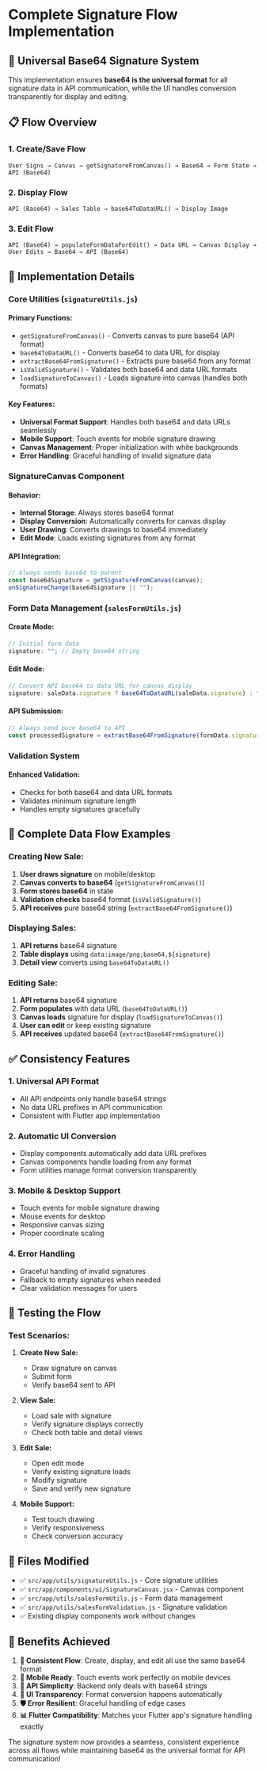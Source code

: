 # Complete Signature Flow Implementation

## 🎯 **Universal Base64 Signature System**

This implementation ensures **base64 is the universal format** for all signature data in API communication, while the UI handles conversion transparently for display and editing.

## 📋 **Flow Overview**

### **1. Create/Save Flow**

```
User Signs → Canvas → getSignatureFromCanvas() → Base64 → Form State → API (Base64)
```

### **2. Display Flow**

```
API (Base64) → Sales Table → base64ToDataURL() → Display Image
```

### **3. Edit Flow**

```
API (Base64) → populateFormDataForEdit() → Data URL → Canvas Display → User Edits → Base64 → API (Base64)
```

## 🔧 **Implementation Details**

### **Core Utilities (`signatureUtils.js`)**

#### **Primary Functions:**

- `getSignatureFromCanvas()` - Converts canvas to pure base64 (API format)
- `base64ToDataURL()` - Converts base64 to data URL for display
- `extractBase64FromSignature()` - Extracts pure base64 from any format
- `isValidSignature()` - Validates both base64 and data URL formats
- `loadSignatureToCanvas()` - Loads signature into canvas (handles both formats)

#### **Key Features:**

- **Universal Format Support**: Handles both base64 and data URLs seamlessly
- **Mobile Support**: Touch events for mobile signature drawing
- **Canvas Management**: Proper initialization with white backgrounds
- **Error Handling**: Graceful handling of invalid signature data

### **SignatureCanvas Component**

#### **Behavior:**

- **Internal Storage**: Always stores base64 format
- **Display Conversion**: Automatically converts for canvas display
- **User Drawing**: Converts drawings to base64 immediately
- **Edit Mode**: Loads existing signatures from any format

#### **API Integration:**

```javascript
// Always sends base64 to parent
const base64Signature = getSignatureFromCanvas(canvas);
onSignatureChange(base64Signature || "");
```

### **Form Data Management (`salesFormUtils.js`)**

#### **Create Mode:**

```javascript
// Initial form data
signature: ""; // Empty base64 string
```

#### **Edit Mode:**

```javascript
// Convert API base64 to data URL for canvas display
signature: saleData.signature ? base64ToDataURL(saleData.signature) : "";
```

#### **API Submission:**

```javascript
// Always send pure base64 to API
const processedSignature = extractBase64FromSignature(formData.signature);
```

### **Validation System**

#### **Enhanced Validation:**

- Checks for both base64 and data URL formats
- Validates minimum signature length
- Handles empty signatures gracefully

## 🔄 **Complete Data Flow Examples**

### **Creating New Sale:**

1. **User draws signature** on mobile/desktop
2. **Canvas converts to base64** (`getSignatureFromCanvas()`)
3. **Form stores base64** in state
4. **Validation checks** base64 format (`isValidSignature()`)
5. **API receives** pure base64 string (`extractBase64FromSignature()`)

### **Displaying Sales:**

1. **API returns** base64 signature
2. **Table displays** using `data:image/png;base64,${signature}`
3. **Detail view** converts using `base64ToDataURL()`

### **Editing Sale:**

1. **API returns** base64 signature
2. **Form populates** with data URL (`base64ToDataURL()`)
3. **Canvas loads** signature for display (`loadSignatureToCanvas()`)
4. **User can edit** or keep existing signature
5. **API receives** updated base64 (`extractBase64FromSignature()`)

## ✅ **Consistency Features**

### **1. Universal API Format**

- All API endpoints only handle base64 strings
- No data URL prefixes in API communication
- Consistent with Flutter app implementation

### **2. Automatic UI Conversion**

- Display components automatically add data URL prefixes
- Canvas components handle loading from any format
- Form utilities manage format conversion transparently

### **3. Mobile & Desktop Support**

- Touch events for mobile signature drawing
- Mouse events for desktop
- Responsive canvas sizing
- Proper coordinate scaling

### **4. Error Handling**

- Graceful handling of invalid signatures
- Fallback to empty signatures when needed
- Clear validation messages for users

## 🧪 **Testing the Flow**

### **Test Scenarios:**

1. **Create New Sale:**

   - Draw signature on canvas
   - Submit form
   - Verify base64 sent to API

2. **View Sale:**

   - Load sale with signature
   - Verify signature displays correctly
   - Check both table and detail views

3. **Edit Sale:**

   - Open edit mode
   - Verify existing signature loads
   - Modify signature
   - Save and verify new signature

4. **Mobile Support:**
   - Test touch drawing
   - Verify responsiveness
   - Check conversion accuracy

## 📁 **Files Modified**

- ✅ `src/app/utils/signatureUtils.js` - Core signature utilities
- ✅ `src/app/components/ui/SignatureCanvas.jsx` - Canvas component
- ✅ `src/app/utils/salesFormUtils.js` - Form data management
- ✅ `src/app/utils/salesFormValidation.js` - Signature validation
- ✅ Existing display components work without changes

## 🎉 **Benefits Achieved**

1. **🔄 Consistent Flow**: Create, display, and edit all use the same base64 format
2. **📱 Mobile Ready**: Touch events work perfectly on mobile devices
3. **🔧 API Simplicity**: Backend only deals with base64 strings
4. **🎨 UI Transparency**: Format conversion happens automatically
5. **🛡️ Error Resilient**: Graceful handling of edge cases
6. **📊 Flutter Compatibility**: Matches your Flutter app's signature handling exactly

The signature system now provides a seamless, consistent experience across all flows while maintaining base64 as the universal format for API communication!
